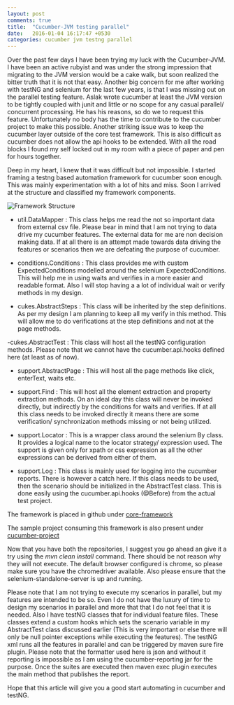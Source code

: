 ```yaml
---
layout: post
comments: true
title:  "Cucumber-JVM testing parallel"
date:   2016-01-04 16:17:47 +0530
categories: cucumber jvm testng parallel 
---
```


Over the past few days I have been trying my luck with the Cucumber-JVM. I have been an active rubyist and was under the strong impression that migrating to the JVM version would be a cake walk, but soon realized the bitter truth that it is not that easy. Another big concern for me after working with testNG and selenium for the last few years, is that I was missing out on the parallel testing feature. Aslak wrote cucumber at least the JVM version to be tightly coupled with junit and little or no scope for any casual parallel/ concurrent processing. He has his reasons, so do we to request this feature. Unfortunately no body has the time to contribute to the cucumber project to make this possible. Another striking issue was to keep the cucumber layer outside of the core test framework. This is also difficult as cucumber does not allow the api hooks to be extended. With all the road blocks I found my self locked out in my room with a piece of paper and pen for hours together. 

Deep in my heart, I knew that it was difficult but not impossible. I started framing a testng based automation framework for cucumber soon enough. This was mainly experimentation with a lot of hits and miss. Soon I arrived at the structure and classified my framework components.

 ![Framework Structure]({{site.url}}/assets/cucumber-jvm/frameworkStructure.png)
 
- util.DataMapper : This class helps me read the not so important data from external csv file. Please bear in mind that I am not trying to data drive my cucumber features. The external data for me are non decision making data. If at all there is an attempt made towards data driving the features or scenarios then we are defeating the purpose of cucumber.
 
 - conditions.Conditions : This class provides me with custom ExpectedConditions modelled around the selenium ExpectedConditions. This will help me in using waits and verifies in a more easier and readable format. Also I will stop having a a lot of individual wait or verify methods in my design.
 
 - cukes.AbstractSteps : This class will be inherited by the step definitions. As per my design I am planning to keep all my verify in this method. This will allow me to do verifications at the step definitions and not at the page methods.
 
 -cukes.AbstractTest : This class will host all the testNG configuration methods. Please note that we cannot have the cucumber.api.hooks defined here (at least as of now).
 
 - support.AbstractPage : This will host all the page methods like click, enterText, waits etc.

 - support.Find : This will host all the element extraction and property extraction methods. On an ideal day this class will never be invoked directly, but indirectly by the conditions for waits and verifies. If at all this class needs to be invoked directly it means there are some verification/ synchronization methods missing or not being utilized.
 
 - support.Locator : This is a wrapper class around the selenium By class. It provides a logical name to the locator strategy/ expression used. The support is given only for xpath or css expression as all the other expressions can be derived from either of them.
 
 - support.Log : This class is mainly used for logging into the cucumber reports. There is however a catch here. If this class needs to be used, then the scenario should be initialized in the AbstractTest class. This is done easily using the cucumber.api.hooks (@Before) from the actual test project.
 
 The framework is placed in github under [core-framework]({%https://github.com/arjunrajeev/Core-Framework%})
 
 The sample project consuming this framework is also present under [cucumber-project]({%https://github.com/arjunrajeev/cucumber-project%})
 
 Now that you have both the repositories, I suggest you go ahead an give it a try using the _mvn clean install_ command. There should be not reason why they will not execute. The default browser configured is chrome, so please make sure you have the chromedriver available. Also please ensure that the selenium-standalone-server is up and running. 
 
 Please note that I am not trying to execute my scenarios in parallel, but my features are intended to be so. Even I do not have the luxury of time to design my scenarios in parallel and more that that I do not feel that it is needed. Also I have testNG classes that for individual feature files. These classes extend a custom hooks which sets the scenario variable in my AbstractTest class discussed earlier (This is very important or else there will only be null pointer exceptions while executing the features). The testNG xml runs all the features in parallel and can be triggered by maven sure fire plugin. Please note that the formatter used here is json and without it reporting is impossible as I am using the cucumber-reporting jar for the purpose. Once the suites are executed then maven exec plugin executes the main method that publishes the report.
 
 Hope that this article will give you a good start automating in cucumber and testNG.